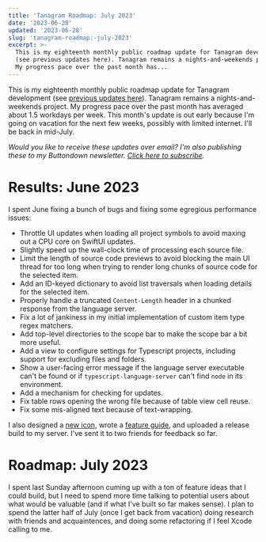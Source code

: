 ```yaml
---
title: 'Tanagram Roadmap: July 2023'
date: '2023-06-28'
updated: '2023-06-28'
slug: 'tanagram-roadmap:-july-2023'
excerpt: >-
  This is my eighteenth monthly public roadmap update for Tanagram development
  (see previous updates here). Tanagram remains a nights-and-weekends project.
  My progress pace over the past month has...
---
```



This is my eighteenth monthly public roadmap update for Tanagram development (see [previous updates here](https://feifan.blog/labeled/tanagram)). Tanagram remains a nights-and-weekends project. My progress pace over the past month has averaged about 1.5 workdays per week. This month's update is out early because I'm going on vacation for the next few weeks, possibly with limited internet. I'll be back in mid-July.

_Would you like to receive these updates over email? I'm also publishing these to my Buttondown newsletter. [Click here to subscribe](https://buttondown.email/tanagram)._

# Results: June 2023
I spent June fixing a bunch of bugs and fixing some egregious performance issues:
* Throttle UI updates when loading all project symbols to avoid maxing out a CPU core on SwiftUI updates.
* Slightly speed up the wall-clock time of processing each source file.
* Limit the length of source code previews to avoid blocking the main UI thread for too long when trying to render long chunks of source code for the selected item.
* Add an ID-keyed dictionary to avoid list traversals when loading details for the selected item.
* Properly handle a truncated `Content-Length` header in a chunked response from the language server.
* Fix a lot of jankiness in my initial implementation of custom item type regex matchers.
* Add top-level directories to the scope bar to make the scope bar a bit more useful.
* Add a view to configure settings for Typescript projects, including support for excluding files and folders.
* Show a user-facing error message if the language server executable can't be found or if `typescript-language-server` can't find `node` in its environment.
* Add a mechanism for checking for updates.
* Fix table rows opening the wrong file because of table view cell reuse.
* Fix some mis-aligned text because of text-wrapping.

I also designed a [new icon](https://twitter.com/tanagram_/status/1672081887622496256?s=61&t=Xm_cOGbhNsBnXSluOvJliQ), wrote a [feature guide](https://feifan.blog/posts/tanagram-features-guide), and uploaded a release build to my server. I've sent it to two friends for feedback so far.

# Roadmap: July 2023
I spent last Sunday afternoon cuming up with a ton of feature ideas that I could build, but I need to spend more time talking to potential users about what would be valuable (and if what I've built so far makes sense). I plan to spend the latter half of July (once I get back from vacation) doing research with friends and acquaintences, and doing some refactoring if I feel Xcode calling to me.